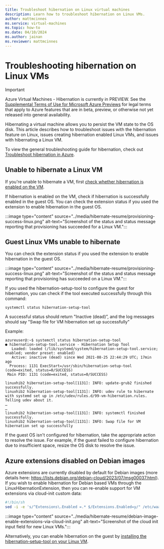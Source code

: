 ```yaml
---
title: Troubleshoot hibernation on Linux virtual machines
description: Learn how to troubleshoot hibernation on Linux VMs.
author: mattmcinnes
ms.service: virtual-machines
ms.topic: how-to
ms.date: 04/10/2024
ms.author: jainan
ms.reviewer: mattmcinnes
---
```


# Troubleshooting hibernation on Linux VMs

> [!IMPORTANT]
> Azure Virtual Machines - Hibernation is currently in PREVIEW.
> See the [Supplemental Terms of Use for Microsoft Azure Previews](https://azure.microsoft.com/support/legal/preview-supplemental-terms/) for legal terms that apply to Azure features that are in beta, preview, or otherwise not yet released into general availability.

Hibernating a virtual machine allows you to persist the VM state to the OS disk. This article describes how to troubleshoot issues with the hibernation feature on Linux, issues creating hibernation enabled Linux VMs, and issues with hibernating a Linux VM.

To view the general troubleshooting guide for hibernation, check out [Troubleshoot hibernation in Azure](../hibernate-resume-troubleshooting.md).

## Unable to hibernate a Linux VM

If you're unable to hibernate a VM, first [check whether hibernation is enabled on the VM](../hibernate-resume-troubleshooting.md#unable-to-hibernate-a-vm).

If hibernation is enabled on the VM, check if hibernation is successfully enabled in the guest OS. You can check the extension status if you used the extension to enable hibernation in the guest OS.

:::image type="content" source="../media/hibernate-resume/provisioning-success-linux.png" alt-text="Screenshot of the status and status message reporting that provisioning has succeeded for a Linux VM.":::

## Guest Linux VMs unable to hibernate
You can check the extension status if you used the extension to enable hibernation in the guest OS.

:::image type="content" source="../media/hibernate-resume/provisioning-success-linux.png" alt-text="Screenshot of the status and status message reporting that provisioning has succeeded on a Linux VM.":::

If you used the hibernation-setup-tool to configure the guest for hibernation, you can check if the tool executed successfully through this command:

```
systemctl status hibernation-setup-tool 
```

A successful status should return "Inactive (dead)”, and the log messages should say "Swap file for VM hibernation set up successfully"

Example:
```
azureuser@:~$ systemctl status hibernation-setup-tool
● hibernation-setup-tool.service - Hibernation Setup Tool
   Loaded: loaded (/lib/systemd/system/hibernation-setup-tool.service; enabled; vendor preset: enabled)
   Active: inactive (dead) since Wed 2021-08-25 22:44:29 UTC; 17min ago
  Process: 1131 ExecStart=/usr/sbin/hibernation-setup-tool (code=exited, status=0/SUCCESS)
 Main PID: 1131 (code=exited, status=0/SUCCESS)

linuxhib2 hibernation-setup-tool[1131]: INFO: update-grub2 finished successfully.
linuxhib2 hibernation-setup-tool[1131]: INFO: udev rule to hibernate with systemd set up in /etc/udev/rules.d/99-vm-hibernation.rules.  Telling udev about it.
…
…
linuxhib2 hibernation-setup-tool[1131]: INFO: systemctl finished successfully.
linuxhib2 hibernation-setup-tool[1131]: INFO: Swap file for VM hibernation set up successfully

```
If the guest OS isn't configured for hibernation, take the appropriate action to resolve the issue. For example, if the guest failed to configure hibernation due to insufficient space, resize the OS disk to resolve the issue.    


## Azure extensions disabled on Debian images
Azure extensions are currently disabled by default for Debian images (more details here: https://lists.debian.org/debian-cloud/2023/07/msg00037.html). If you wish to enable hibernation for Debian based VMs through the LinuxHibernationExtension, then you can re-enable support for VM extensions via cloud-init custom data:

```bash
#!/bin/sh
sed -i -e 's/^Extensions\.Enabled =.* $/Extensions.Enabled=y/" /etc/waagent.conf
```

:::image type="content" source="../media/hibernate-resume/debian-image-enable-extensions-via-cloud-init.png" alt-text="Screenshot of the cloud init input field for new Linux VMs.":::

Alternatively, you can enable hibernation on the guest by [installing the hibernation-setup-tool on your Linux VM](../linux/hibernate-resume-linux.md#hibernation-setup-tool).
